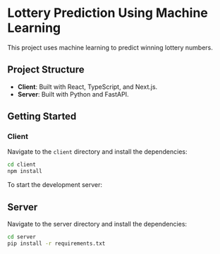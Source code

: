 # Lottery Prediction Using Machine Learning

This project uses machine learning to predict winning lottery numbers.

## Project Structure

- **Client**: Built with React, TypeScript, and Next.js.
- **Server**: Built with Python and FastAPI.

## Getting Started

### Client

Navigate to the `client` directory and install the dependencies:

```bash
cd client
npm install
```

To start the development server:

## Server

Navigate to the server directory and install the dependencies:

```bash
cd server
pip install -r requirements.txt
```